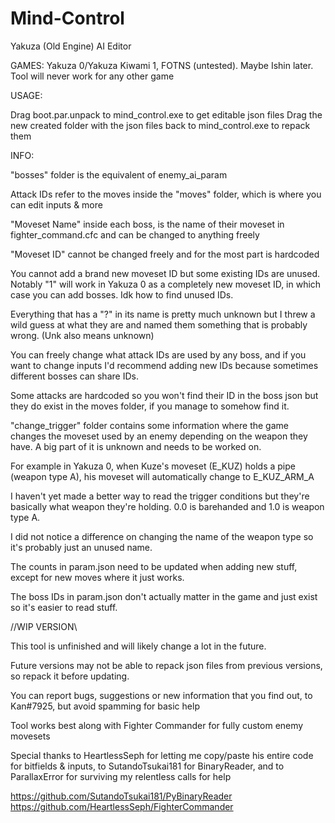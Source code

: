 # Mind-Control
Yakuza (Old Engine) AI Editor

GAMES:
Yakuza 0/Yakuza Kiwami 1, FOTNS (untested).
Maybe Ishin later. Tool will never work for any other game

USAGE:

Drag boot.par.unpack to mind_control.exe to get editable json files
Drag the new created folder with the json files back to mind_control.exe to repack them

INFO:

"bosses" folder is the equivalent of enemy_ai_param

Attack IDs refer to the moves inside the "moves" folder, which is where you can edit inputs & more

"Moveset Name" inside each boss, is the name of their moveset in fighter_command.cfc and can be changed to anything freely

"Moveset ID" cannot be changed freely and for the most part is hardcoded

You cannot add a brand new moveset ID but some existing IDs are unused. Notably "1" will work in Yakuza 0 as a completely new moveset ID, in which case you can add bosses. Idk how to find unused IDs.

Everything that has a "?" in its name is pretty much unknown but I threw a wild guess at what they are and named them something that is probably wrong. (Unk also means unknown)

You can freely change what attack IDs are used by any boss, and if you want to change inputs I'd recommend adding new IDs because sometimes different bosses can share IDs.

Some attacks are hardcoded so you won't find their ID in the boss json but they do exist in the moves folder, if you manage to somehow find it.

"change_trigger" folder contains some information where the game changes the moveset used by an enemy depending on the weapon they have. A big part of it is unknown and needs to be worked on.

For example in Yakuza 0, when Kuze's moveset (E_KUZ) holds a pipe (weapon type A), his moveset will automatically change to E_KUZ_ARM_A

I haven't yet made a better way to read the trigger conditions but they're basically what weapon they're holding. 0.0 is barehanded and 1.0 is weapon type A.

I did not notice a difference on changing the name of the weapon type so it's probably just an unused name.

The counts in param.json need to be updated when adding new stuff, except for new moves where it just works.

The boss IDs in param.json don't actually matter in the game and just exist so it's easier to read stuff.

//WIP VERSION\\

This tool is unfinished and will likely change a lot in the future.

Future versions may not be able to repack json files from previous versions, so repack it before updating.

You can report bugs, suggestions or new information that you find out, to Kan#7925, but avoid spamming for basic help

Tool works best along with Fighter Commander for fully custom enemy movesets

Special thanks to HeartlessSeph for letting me copy/paste his entire code for bitfields & inputs,
	to SutandoTsukai181 for BinaryReader,
	and to ParallaxError for surviving my relentless calls for help

https://github.com/SutandoTsukai181/PyBinaryReader
https://github.com/HeartlessSeph/FighterCommander
